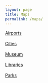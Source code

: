 ```yaml
---
layout: page
title: Maps
permalink: /maps/
---
```


<a href="https://maps.app.goo.gl/rpbCdxqPyiw1w3L68">Airports</a>
<br>
<br>
<a href="https://maps.app.goo.gl/1SwPxi4Pft6vchkK7">Cities</a>
<br>
<br>
<a href="https://maps.app.goo.gl/MyE5TMgAhuESw2vb9">Museum</a> 
<br>
<br>
<a href="https://maps.app.goo.gl/nBwt1AjNw463UcGa7">Libraries</a> 
<br>
<br>
<a href="https://maps.app.goo.gl/RPy3fAE53ir1ujUp6">Parks</a> 



